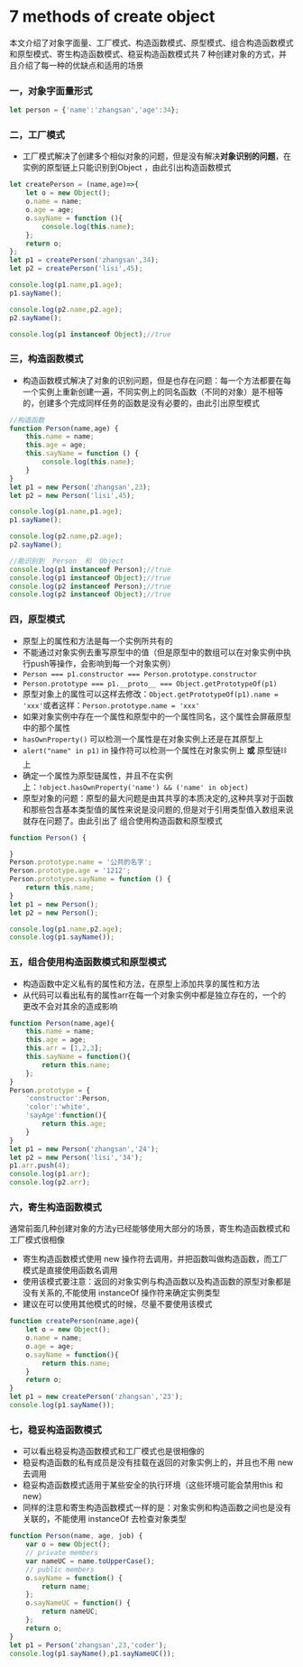 # 7 methods of create object

本文介绍了对象字面量、工厂模式、构造函数模式、原型模式、组合构造函数模式和原型模式、寄生构造函数模式、稳妥构造函数模式共 7 种创建对象的方式，并且介绍了每一种的优缺点和适用的场景

### 一，对象字面量形式

```javascript
let person = {'name':'zhangsan','age':34};
```

### 二，工厂模式

- 工厂模式解决了创建多个相似对象的问题，但是没有解决**对象识别的问题**，在实例的原型链上只能识别到Object ，由此引出构造函数模式

```javascript
let createPerson = (name,age)=>{
    let o = new Object();
    o.name = name;
    o.age = age;
    o.sayName = function (){
        console.log(this.name);
    };
    return o;
};
let p1 = createPerson('zhangsan',34);
let p2 = createPerson('lisi',45);

console.log(p1.name,p1.age);
p1.sayName();

console.log(p2.name,p2.age);
p2.sayName();

console.log(p1 instanceof Object);//true

```

### 三，构造函数模式

- 构造函数模式解决了对象的识别问题，但是也存在问题：每一个方法都要在每一个实例上重新创建一遍，不同实例上的同名函数（不同的对象）是不相等的，创建多个完成同样任务的函数是没有必要的，由此引出原型模式

```javascript
//构造函数
function Person(name,age) {
    this.name = name;
    this.age = age;
    this.sayName = function () {
        console.log(this.name);
    }
}
let p1 = new Person('zhangsan',23);
let p2 = new Person('lisi',45);

console.log(p1.name,p1.age);
p1.sayName();

console.log(p2.name,p2.age);
p2.sayName();

//能识别到  Person  和  Object
console.log(p1 instanceof Person);//true
console.log(p1 instanceof Object);//true
console.log(p2 instanceof Person);//true
console.log(p2 instanceof Object);//true

```

### 四，原型模式

- 原型上的属性和方法是每一个实例所共有的
- 不能通过对象实例去重写原型中的值（但是原型中的数组可以在对象实例中执行push等操作，会影响到每一个对象实例）
- `Person === p1.constructor === Person.prototype.constructor`
- `Person.prototype === p1.__proto__ === Object.getPrototypeOf(p1)`
- 原型对象上的属性可以这样去修改：`Object.getPrototypeOf(p1).name = 'xxx'`或者这样：`Person.prototype.name = 'xxx'`
- 如果对象实例中存在一个属性和原型中的一个属性同名，这个属性会屏蔽原型中的那个属性
- `hasOwnProperty()` 可以检测一个属性是在对象实例上还是在其原型上
- `alert("name" in p1)` in 操作符可以检测一个属性在对象实例上 **或** 原型链⛓️上
- 确定一个属性为原型链属性，并且不在实例上：`!object.hasOwnProperty('name') && ('name' in object)`
- 原型对象的问题：原型的最大问题是由其共享的本质决定的,这种共享对于函数和那些包含基本类型值的属性来说是没问题的,但是对于引用类型值入数组来说就存在问题了。由此引出了 组合使用构造函数和原型模式

```javascript
function Person() {

}
Person.prototype.name = '公共的名字';
Person.prototype.age = '1212';
Person.prototype.sayName = function () {
    return this.name;
}
let p1 = new Person();
let p2 = new Person();

console.log(p1.name,p2.age);
console.log(p1.sayName());
```

### 五，组合使用构造函数模式和原型模式

- 构造函数中定义私有的属性和方法，在原型上添加共享的属性和方法
- 从代码可以看出私有的属性arr在每一个对象实例中都是独立存在的，一个的更改不会对其余的造成影响

```javascript
function Person(name,age){
    this.name = name;
    this.age = age;
    this.arr = [1,2,3];
    this.sayName = function(){
        return this.name;
    };
}
Person.prototype = {
    'constructor':Person,
    'color':'white',
    'sayAge':function(){
        return this.age;
    }
}
let p1 = new Person('zhangsan','24');
let p2 = new Person('lisi','34');
p1.arr.push(4);
console.log(p1.arr);
console.log(p2.arr);
```

### 六，寄生构造函数模式

通常前面几种创建对象的方法y已经能够使用大部分的场景，寄生构造函数模式和工厂模式很相像

- 寄生构造函数模式使用 new 操作符去调用，并把函数叫做构造函数，而工厂模式是直接使用函数名调用
- 使用该模式要注意：返回的对象实例与构造函数以及构造函数的原型对象都是没有关系的,不能使用 instanceOf 操作符来确定实例类型
- 建议在可以使用其他模式的时候，尽量不要使用该模式

```javascript
function createPerson(name,age){
    let o = new Object();
    o.name = name;
    o.age = age;
    o.sayName = function(){
        return this.name;
    }
    return o;
}
let p1 = new createPerson('zhangsan','23');
console.log(p1.sayName());

```

### 七，稳妥构造函数模式

- 可以看出稳妥构造函数模式和工厂模式也是很相像的
- 稳妥构造函数的私有成员是没有挂载在返回的对象实例上的，并且也不用 new 去调用
- 稳妥构造函数模式适用于某些安全的执行环境（这些环境可能会禁用this 和 new）
- 同样的注意和寄生构造函数模式一样的是：对象实例和构造函数之间也是没有关联的，不能使用 instanceOf 去检查对象类型

```javascript
function Person(name, age, job) {
    var o = new Object();
    // private members
    var nameUC = name.toUpperCase();
    // public members
    o.sayName = function() {
        return name;
    };
    o.sayNameUC = function() {
        return nameUC;
    };
    return o;
}
let p1 = Person('zhangsan',23,'coder');
console.log(p1.sayName(),p1.sayNameUC());

```

